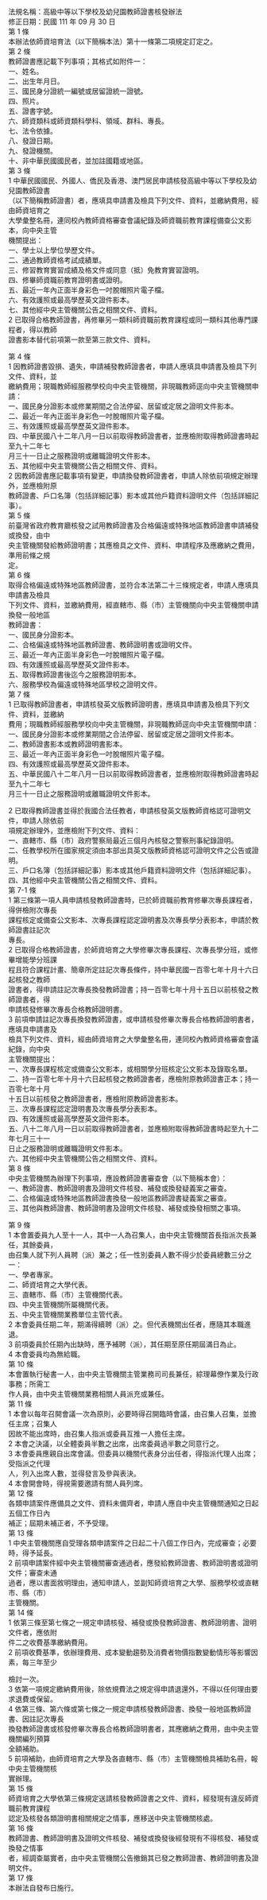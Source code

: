 法規名稱：高級中等以下學校及幼兒園教師證書核發辦法  
修正日期：民國 111 年 09 月 30 日  
第 1 條  
本辦法依師資培育法（以下簡稱本法）第十一條第二項規定訂定之。  
第 2 條  
教師證書應記載下列事項；其格式如附件一：  
一、姓名。  
二、出生年月日。  
三、國民身分證統一編號或居留證統一證號。  
四、照片。  
五、證書字號。  
六、師資類科或師資類科學科、領域、群科、專長。  
七、法令依據。  
八、發證日期。  
九、發證機關。  
十、非中華民國國民者，並加註國籍或地區。  
第 3 條  
1 中華民國國民、外國人、僑民及香港、澳門居民申請核發高級中等以下學校及幼兒園教師證書  
（以下簡稱教師證書）者，應填具申請書及檢具下列文件、資料，並繳納費用，經由師資培育之  
大學彙整名冊，連同校內教師資格審查會議紀錄及師資職前教育課程備查公文影本，向中央主管  
機關提出：  
一、學士以上學位學歷文件。  
二、通過教師資格考試成績單。  
三、修習教育實習成績及格文件或同意（抵）免教育實習證明。  
四、修畢師資職前教育證明書或證明。  
五、最近一年內正面半身彩色一吋脫帽照片電子檔。  
六、有效護照或最高學歷英文證件影本。  
七、其他經中央主管機關公告之相關文件、資料。  
2 已取得合格教師證書，再修畢另一類科師資職前教育課程或同一類科其他專門課程者，得以教師  
證書影本替代前項第一款至第三款文件、資料。  


第 4 條  
1 因教師證書毀損、遺失，申請補發教師證書者，申請人應填具申請書及檢具下列文件、資料，並  
繳納費用；現職教師經服務學校向中央主管機關，非現職教師逕向中央主管機關申請：  
一、國民身分證影本或修業期間之合法停留、居留或定居之證明文件影本。  
二、最近一年內正面半身彩色一吋脫帽照片電子檔。  
三、有效護照或最高學歷英文證件影本。  
四、中華民國八十二年八月一日以前取得教師證書者，並應檢附取得教師證書時起至九十二年七  
月三十一日止之服務證明或離職證明文件影本。  
五、其他經中央主管機關公告之相關文件、資料。  
2 因教師證書應記載事項有變更，申請換發教師證書者，申請人除依前項規定辦理外，並應檢附原  
教師證書、戶口名簿（包括詳細記事）影本或其他戶籍資料證明文件（包括詳細記事）。  
第 5 條  
前臺灣省政府教育廳核發之試用教師證書及合格偏遠或特殊地區教師證書申請補發或換發，由中  
央主管機關發給教師證明書；其應檢具之文件、資料、申請程序及應繳納之費用，準用前條之規  
定。  
第 6 條  
取得合格偏遠或特殊地區教師證書，並符合本法第二十三條規定者，申請人應填具申請書及檢具  
下列文件、資料，並繳納費用，經直轄市、縣（市）主管機關向中央主管機關申請換發一般地區  
教師證書：  
一、國民身分證影本。  
二、合格偏遠或特殊地區教師證書、教師證明書或證明文件。  
三、最近一年內正面半身彩色一吋脫帽照片電子檔。  
四、有效護照或最高學歷英文證件影本。  
五、取得教師證書後迄今之服務證明影本。  
六、服務學校為偏遠或特殊地區學校之證明文件。  
第 7 條  
1 已取得教師證書者，申請核發英文版教師證明書，應填具申請書及檢具下列文件、資料，並繳納  
費用；現職教師經服務學校向中央主管機關，非現職教師逕向中央主管機關申請：  
一、國民身分證影本或修業期間之合法停留、居留或定居之證明文件影本。  
二、教師證書影本或教師證明書影本。  
三、最近一年內正面半身彩色一吋脫帽照片電子檔。  
四、有效護照或最高學歷英文證件影本。  
五、中華民國八十二年八月一日以前取得教師證書者，並應檢附取得教師證書時起至九十二年七  
月三十一日止之服務證明或離職證明文件影本。  


2 已取得教師證書並得於我國合法任教者，申請核發英文版教師資格認可證明文件，申請人除依前  
項規定辦理外，並應檢附下列文件、資料：  
一、直轄市、縣（市）政府警察局最近三個月內核發之警察刑事紀錄證明。  
二、任教學校所在國家規定須由本部出具英文版教師資格認可證明文件之公告或證明。  
三、戶口名簿（包括詳細記事）影本或其他戶籍資料證明文件（包括詳細記事）。  
四、其他經中央主管機關公告之相關文件、資料。  
第 7-1 條  
1 第三條第一項人員申請核發教師證書時，已於師資職前教育修畢次專長課程者，得併檢附次專長  
課程核定或備查公文影本、次專長課程認定證明書及次專長學分表影本，申請於教師證書註記次  
專長。  
2 已取得合格教師證書，於師資培育之大學修畢次專長課程、次專長學分班，或修畢增能學分班課  
程且符合課程計畫、簡章所定註記次專長條件，持中華民國一百零七年十月十六日起核發之教師  
證書者，得申請註記次專長換發教師證書；持一百零七年十月十五日以前核發之教師證書者，得  
申請核發修畢次專長合格教師證明書。  
3 前項申請註記次專長換發教師證書，或申請核發修畢次專長合格教師證明書者，應填具申請書及  
檢具下列文件、資料，經由師資培育之大學彙整名冊，連同校內教師資格審查會議紀錄，向中央  
主管機關提出：  
一、次專長課程核定或備查公文影本，或相關學分班核定公文影本及錄取名單。  
二、持一百零七年十月十六日起核發之教師證書者，應檢附原教師證書正本；持一百零七年十月  
十五日以前核發之教師證書者，應檢附原教師證書影本。  
三、次專長課程認定證明書及次專長學分表影本。  
四、有效護照或最高學歷英文證件影本。  
五、八十二年八月一日以前取得教師證書者，並應檢附取得教師證書時起至九十二年七月三十一  
日止之服務證明或離職證明文件影本。  
六、其他經中央主管機關公告之相關文件、資料。  
第 8 條  
中央主管機關為辦理下列事項，應設教師證書審查會（以下簡稱本會）：  
一、教師證書、教師證明書及證明文件核發、補發或換發疑義案之審查。  
二、合格偏遠或特殊地區教師證書換發一般地區教師證書疑義案之審查。  
三、其他與教師證書、教師證明書及證明文件核發、補發或換發相關之事項。  


第 9 條  
1 本會置委員九人至十一人，其中一人為召集人，由中央主管機關首長指派次長兼任，其餘委員，  
由召集人就下列人員聘（派）兼之；任一性別委員人數不得少於委員總數三分之一：  
一、學者專家。  
二、師資培育之大學代表。  
三、直轄市、縣（市）主管機關代表。  
四、中央主管機關所屬機關代表。  
五、中央主管機關業務單位主管代表。  
2 本會委員任期二年，期滿得續聘（派）之。但代表機關出任者，應隨其本職進退。  
3 前項委員於任期內出缺時，應予補聘（派），其任期至原任期屆滿日為止。  
4 本會委員均為無給職。  
第 10 條  
本會置執行秘書一人，由中央主管機關主管業務司司長兼任，綜理幕僚作業及行政事務；所需工  
作人員，由中央主管機關業務相關人員派充或兼任。  
第 11 條  
1 本會以每年召開會議一次為原則，必要時得召開臨時會議，由召集人召集，並擔任主席；召集人  
因故不能出席時，由召集人指派或委員互推一人擔任主席。  
2 本會之決議，以全體委員半數之出席，出席委員過半數之同意行之。  
3 本會委員應親自出席會議。但委員以機關代表身分出任者，得指派代理人出席；受指派之代理  
人，列入出席人數，並得發言及參與表決。  
4 本會開會時，得視需要邀請有關人員列席。  
第 12 條  
各類申請案件應備具之文件、資料未備齊者，申請人應自中央主管機關通知之日起五個工作日內  
補正；屆期未補正者，不予受理。  
第 13 條  
1 中央主管機關應自受理各類申請案件之日起二十八個工作日內，完成審查；必要時，得予延長。  
2 前項申請案件經中央主管機關審查通過者，應發給教師證書、教師證明書或證明文件；審查未通  
過者，應以書面敘明理由，通知申請人，並副知師資培育之大學、服務學校或直轄市、縣（市）  
主管機關。  
第 14 條  
1 依第三條至第七條之一規定申請核發、補發或換發教師證書、教師證明書、證明文件者，應依附  
件二之收費基準繳納費用。  
2 前項收費基準，依辦理費用、成本變動趨勢及消費者物價指數變動情形等影響因素，每三年至少  


檢討一次。  
3 依第一項規定繳納費用後，除依規費法之規定得申請退還外，不得以任何理由要求退費或保留。  
4 依第三條、第六條或第七條之一規定申請核發教師證書、換發一般地區教師證書、因註記次專長  
換發教師證書或核發修畢次專長合格教師證明書者，其應繳納之費用，由中央主管機關編列預算  
全額補助。  
5 前項補助，由師資培育之大學及各直轄市、縣（市）主管機關檢具補助名冊，報中央主管機關核  
實辦理。  
第 15 條  
師資培育之大學依第三條規定送請核發教師證書之文件、資料，經發現有違反師資職前教育課程  
認定及核發各類證明書相關規定之情事，應移送中央主管機關核處。  
第 16 條  
教師證書、教師證明書及證明文件核發、補發或換發後經發現有不得核發、補發或換發之情事  
者，經調查屬實者，由中央主管機關公告撤銷其已發之教師證書、教師證明書及證明文件。  
第 17 條  
本辦法自發布日施行。  


